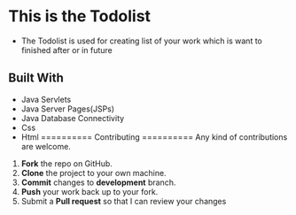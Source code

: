 # This is the Todolist 
* The Todolist is used for creating list of your work which is want to finished after or in future

## Built With

* Java Servlets
* Java Server Pages(JSPs)
* Java Database Connectivity
* Css 
* Html
==========
Contributing
==========
Any kind of contributions are welcome.

1. **Fork** the repo on GitHub.
2. **Clone** the project to your own machine.
3. **Commit** changes to **development** branch.
4. **Push** your work back up to your fork.
5. Submit a **Pull request** so that I can review your changes
